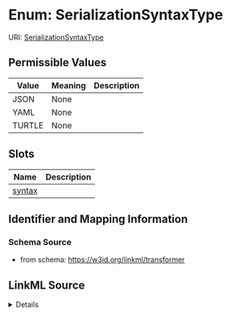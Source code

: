 # Enum: SerializationSyntaxType



URI: [SerializationSyntaxType](SerializationSyntaxType.md)

## Permissible Values

| Value | Meaning | Description |
| --- | --- | --- |
| JSON | None |  |
| YAML | None |  |
| TURTLE | None |  |




## Slots

| Name | Description |
| ---  | --- |
| [syntax](syntax.md) |  |






## Identifier and Mapping Information







### Schema Source


* from schema: https://w3id.org/linkml/transformer




## LinkML Source

<details>
```yaml
name: SerializationSyntaxType
from_schema: https://w3id.org/linkml/transformer
rank: 1000
permissible_values:
  JSON:
    text: JSON
  YAML:
    text: YAML
  TURTLE:
    text: TURTLE

```
</details>
